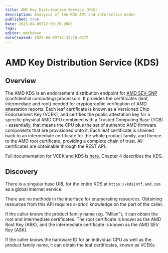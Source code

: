 ```yaml
---
title: AMD Key Distribution Service (KDS)
description: Analysis of the KDS API and interaction model
published: true
date: 2025-04-09T12:59:29.998Z
tags: 
editor: markdown
dateCreated: 2025-04-09T12:32:10.027Z
---
```


# AMD Key Distribution Service (KDS)

## Overview
The AMD KDS is an endorsement distribution endpoint for [AMD SEV-SNP](https://www.amd.com/en/developer/sev.html) (confidential computing) processors. It provides the certificates (leaf, intermediate and root) needed for cryptographic verification of AMD attestation reports. Each leaf certificate is known as a Versioned Chip Endorsement Key (VCEK), and certifies the public attestation key for a specific physical AMD CPU combined with a Trusted Computing Base (TCB) - essentially, that means the CPU plus the set of authentic AMD firmware components that are provisioned onto it. Each leaf certificate is chained back to an intermediate certificate for the whole product family, and thence to the AMD root certificate, providing a complete chain of trust. All certificates are obtainable through the REST API.

Full documentation for VCEK and KDS is [here](https://www.amd.com/content/dam/amd/en/documents/epyc-technical-docs/specifications/57230.pdf). Chapter 4 describes the KDS.

## Discovery
There is a singular base URL for the entire KDS at `https://kdsintf.amd.com` as a global internet service.

There are no methods in the interface for enumerating resources. Obtaining resources from this API requires a-priori knowledge on the part of the caller.

If the caller knows the product family name (eg. "Milan"), it can obtain the root and intermediate certificates. The root certificate is known as the AMD Root Key (ARK), and the intermediate certificate is known as the AMD SEV Key (ASK).

If the caller knows the hardware ID for an individual CPU as well as the product family name, it can obtain the leaf certificates, known as VCEKs.

